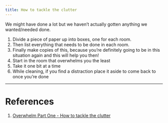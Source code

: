 ```yaml
---
title: How to tackle the clutter
---
```


We might have done a lot but we haven’t actually gotten anything we wanted/needed done.

1. Divide a piece of paper up into boxes, one for each room.
2. Then list everything that needs to be done in each room.
3. Finally make copies of this, because you’re definitely going to be in this situation again and this will help you then!
4. Start in the room that overwhelms you the least
5. Take it one bit at a time
6. While cleaning, if you find a distraction place it aside to come back to once you’re done

---

# References

1. [Overwhelm Part One - How to tackle the clutter](https://www.youtube.com/watch?v=7TGWeblZ0c8)
